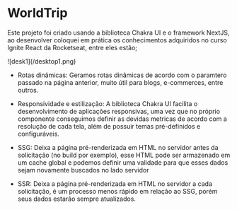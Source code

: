 # WorldTrip
Este projeto foi criado usando a biblioteca Chakra UI e o framework NextJS, ao 
desenvolver coloquei em prática os conhecimentos adquiridos no curso Ignite React da Rocketseat,
entre eles estão;

<div>
  ![desk1](/desktop1.png)
</div>

- Rotas dinâmicas: Geramos rotas dinâmicas de acordo com o paramtero passado na página anterior, muito
útil para blogs, e-commerces, entre outros.

- Responsividade e estilização: A biblioteca Chakra UI facilita o desenvolvimento de aplicações responsivas, uma vez 
que no próprio componente conseguimos definir as devidas metricas de acordo com a resolução de cada tela, além de
possuir temas pré-definidos e configuráveis.

- SSG: Deixa a página pré-renderizada em HTML no servidor antes da solicitação (no build por exemplo), 
esse HTML pode ser armazenado em um cache global e podemos definir uma validade para que esses dados 
sejam novamente buscados no lado servidor

- SSR: Deixa a página pré-renderizada em HTML no servidor a cada solicitação, é um processo menos rápido
em relação ao SSG, porém seus dados estarão sempre atualizados.
 
